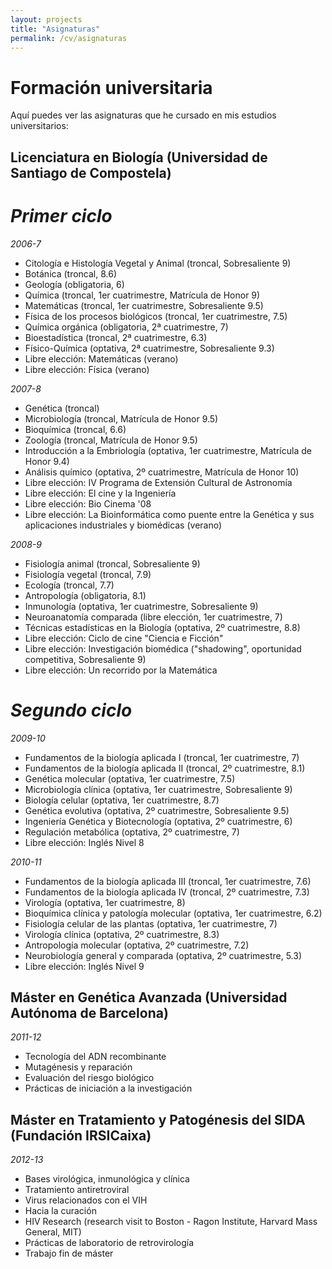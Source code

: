 ```yaml
---
layout: projects
title: "Asignaturas"
permalink: /cv/asignaturas
---
```


# Formación universitaria

Aquí puedes ver las asignaturas que he cursado en mis estudios universitarios:

## **Licenciatura en Biología (Universidad de Santiago de Compostela)**

# ***Primer ciclo***

_2006-7_

- Citología e Histología Vegetal y Animal (troncal, Sobresaliente 9)
- Botánica (troncal, 8.6)
- Geología (obligatoria, 6)
- Química (troncal, 1er cuatrimestre, Matrícula de Honor 9)
- Matemáticas (troncal, 1er cuatrimestre, Sobresaliente 9.5)
- Física de los procesos biológicos (troncal, 1er cuatrimestre, 7.5)
- Química orgánica (obligatoria, 2ª cuatrimestre, 7)
- Bioestadística (troncal, 2ª cuatrimestre, 6.3)
- Físico-Química (optativa, 2ª cuatrimestre, Sobresaliente 9.3)
- Libre elección: Matemáticas (verano)
- Libre elección: Física (verano)


_2007-8_

- Genética (troncal)
- Microbiología (troncal, Matrícula de Honor 9.5)
- Bioquímica (troncal, 6.6)
- Zoología (troncal, Matrícula de Honor 9.5)
- Introducción a la Embriología (optativa, 1er cuatrimestre, Matrícula de Honor 9.4)
- Análisis químico (optativa, 2º cuatrimestre, Matrícula de Honor 10)
- Libre elección: IV Programa de Extensión Cultural de Astronomía
- Libre elección: El cine y la Ingeniería
- Libre elección: Bio Cinema '08
- Libre elección: La Bioinformática como puente entre la Genética y sus aplicaciones industriales y biomédicas (verano)


_2008-9_

- Fisiología animal (troncal, Sobresaliente 9)
- Fisiología vegetal (troncal, 7.9)
- Ecología (troncal, 7.7)
- Antropología (obligatoria, 8.1)
- Inmunología (optativa, 1er cuatrimestre, Sobresaliente 9)
- Neuroanatomía comparada (libre elección, 1er cuatrimestre, 7)
- Técnicas estadísticas en la Biología (optativa, 2º cuatrimestre, 8.8)
- Libre elección: Ciclo de cine "Ciencia e Ficción"
- Libre elección: Investigación biomédica ("shadowing", oportunidad competitiva, Sobresaliente 9)
- Libre elección: Un recorrido por la Matemática

# ***Segundo ciclo***

_2009-10_

- Fundamentos de la biología aplicada I (troncal, 1er cuatrimestre, 7)
- Fundamentos de la biología aplicada II (troncal, 2º cuatrimestre, 8.1)
- Genética molecular (optativa, 1er cuatrimestre, 7.5)
- Microbiología clínica (optativa, 1er cuatrimestre, Sobresaliente 9)
- Biología celular (optativa, 1er cuatrimestre, 8.7)
- Genética evolutiva (optativa, 2º cuatrimestre, Sobresaliente 9.5)
- Ingeniería Genética y Biotecnología (optativa, 2º cuatrimestre, 6)
- Regulación metabólica (optativa, 2º cuatrimestre, 7)
- Libre elección: Inglés Nivel 8


_2010-11_

- Fundamentos de la biología aplicada III (troncal, 1er cuatrimestre, 7.6)
- Fundamentos de la biología aplicada IV (troncal, 2º cuatrimestre, 7.3)
- Virología (optativa, 1er cuatrimestre, 8)
- Bioquímica clínica y patología molecular (optativa, 1er cuatrimestre, 6.2)
- Fisiología celular de las plantas (optativa, 1er cuatrimestre, 7)
- Virología clínica (optativa, 2º cuatrimestre, 8.3)
- Antropología molecular (optativa, 2º cuatrimestre, 7.2)
- Neurobiología general y comparada (optativa, 2º cuatrimestre, 5.3)
- Libre elección: Inglés Nivel 9

## **Máster en Genética Avanzada (Universidad Autónoma de Barcelona)**
_2011-12_
- Tecnología del ADN recombinante
- Mutagénesis y reparación
- Evaluación del riesgo biológico
- Prácticas de iniciación a la investigación

## **Máster en Tratamiento y Patogénesis del SIDA (Fundación IRSICaixa)**
_2012-13_
- Bases virológica, inmunológica y clínica
- Tratamiento antiretroviral
- Virus relacionados con el VIH
- Hacia la curación
- HIV Research (research visit to Boston - Ragon Institute, Harvard Mass General, MIT)
- Prácticas de laboratorio de retrovirología
- Trabajo fin de máster
